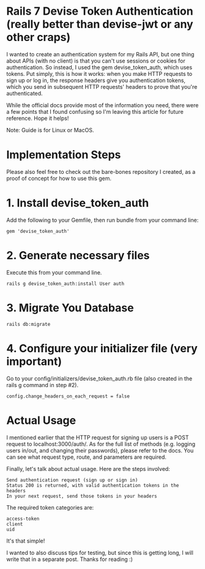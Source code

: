 # Rails 7 Devise Token Authentication (really better than devise-jwt or any other craps)

I wanted to create an authentication system for my Rails API, but one thing about APIs (with no client) is that you can't use sessions or cookies for authentication.
So instead, I used the gem devise_token_auth, which uses tokens. Put simply, this is how it works: when you make HTTP requests to sign up or log in, the response headers give you authentication tokens, which you send in subsequent HTTP requests' headers to prove that you're authenticated.

While the official docs provide most of the information you need, there were a few points that I found confusing so I'm leaving this article for future reference. Hope it helps!

Note: Guide is for Linux or MacOS.

# Implementation Steps
Please also feel free to check out the bare-bones repository I created, as a proof of concept for how to use this gem. 

# 1. Install devise_token_auth

Add the following to your Gemfile, then run bundle from your command line:

`gem 'devise_token_auth'`

# 2. Generate necessary files

Execute this from your command line.

`rails g devise_token_auth:install User auth`

# 3. Migrate You Database
`rails db:migrate`

# 4. Configure your initializer file (very important)

Go to your config/initializers/devise_token_auth.rb file (also created in the rails g command in step #2).

`config.change_headers_on_each_request = false`

#  Actual Usage

I mentioned earlier that the HTTP request for signing up users is a POST request to localhost:3000/auth/. As for the full list of methods (e.g. logging users in/out, and changing their passwords), please refer to the docs. You can see what request type, route, and parameters are required.

Finally, let's talk about actual usage. Here are the steps involved:

    Send authentication request (sign up or sign in)
    Status 200 is returned, with valid authentication tokens in the headers
    In your next request, send those tokens in your headers

The required token categories are:

    access-token
    client
    uid

It's that simple!

I wanted to also discuss tips for testing, but since this is getting long, I will write that in a separate post. Thanks for reading :)